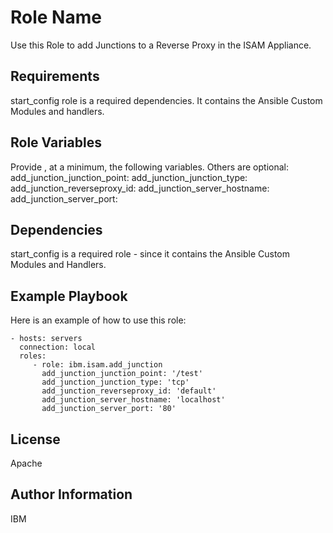 Role Name
=========

Use this Role to add Junctions to a Reverse Proxy in the ISAM Appliance.

Requirements
------------

start_config role is a required dependencies. It contains the Ansible Custom Modules and handlers.

Role Variables
--------------

Provide , at a minimum, the following variables. Others are optional:
add_junction_junction_point:
add_junction_junction_type:
add_junction_reverseproxy_id:
add_junction_server_hostname:
add_junction_server_port:

Dependencies
------------

start_config is a required role - since it contains the Ansible Custom Modules and Handlers.

Example Playbook
----------------

Here is an example of how to use this role:

    - hosts: servers
      connection: local
      roles:
         - role: ibm.isam.add_junction
           add_junction_junction_point: '/test'
           add_junction_junction_type: 'tcp'
           add_junction_reverseproxy_id: 'default'
           add_junction_server_hostname: 'localhost'
           add_junction_server_port: '80'

License
-------

Apache

Author Information
------------------

IBM
